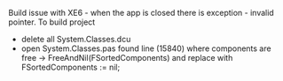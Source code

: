 Build issue with XE6 - when the app is closed there is exception - invalid pointer.
To build project
  - delete all System.Classes.dcu
  - open System.Classes.pas found line (15840) where components are free -> FreeAndNil(FSortedComponents) and replace with FSortedComponents := nil;
